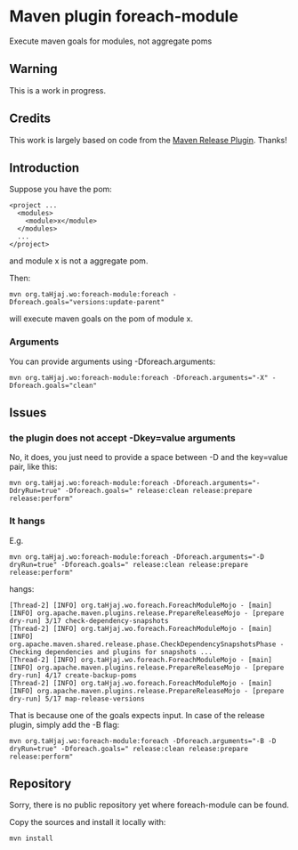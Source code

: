 # Maven plugin foreach-module
Execute maven goals for modules, not aggregate poms

## Warning

This is a work in progress.

## Credits
This work is largely based on code from the [Maven Release Plugin](https://maven.apache.org/maven-release/maven-release-plugin/). Thanks!

## Introduction

Suppose you have the pom:

```
<project ...
  <modules>
    <module>x</module>
  </modules>
  ...
</project>
```

and module x is not a aggregate pom.

Then:

```
mvn org.taHjaj.wo:foreach-module:foreach -Dforeach.goals="versions:update-parent"
```

will execute maven goals on the pom of module x.

### Arguments

You can provide arguments using -Dforeach.arguments:

```
mvn org.taHjaj.wo:foreach-module:foreach -Dforeach.arguments="-X" -Dforeach.goals="clean"
```

## Issues

### the plugin does not accept -Dkey=value arguments

No, it does, you just need to provide a space between -D and the key=value pair, like this:

```
mvn org.taHjaj.wo:foreach-module:foreach -Dforeach.arguments="-DdryRun=true" -Dforeach.goals=" release:clean release:prepare release:perform"
```

### It hangs

E.g.

```
mvn org.taHjaj.wo:foreach-module:foreach -Dforeach.arguments="-D dryRun=true" -Dforeach.goals=" release:clean release:prepare release:perform"
```

hangs:

```
[Thread-2] [INFO] org.taHjaj.wo.foreach.ForeachModuleMojo - [main] [INFO] org.apache.maven.plugins.release.PrepareReleaseMojo - [prepare dry-run] 3/17 check-dependency-snapshots
[Thread-2] [INFO] org.taHjaj.wo.foreach.ForeachModuleMojo - [main] [INFO] org.apache.maven.shared.release.phase.CheckDependencySnapshotsPhase - Checking dependencies and plugins for snapshots ...
[Thread-2] [INFO] org.taHjaj.wo.foreach.ForeachModuleMojo - [main] [INFO] org.apache.maven.plugins.release.PrepareReleaseMojo - [prepare dry-run] 4/17 create-backup-poms
[Thread-2] [INFO] org.taHjaj.wo.foreach.ForeachModuleMojo - [main] [INFO] org.apache.maven.plugins.release.PrepareReleaseMojo - [prepare dry-run] 5/17 map-release-versions
```

That is because one of the goals expects input. In case of the release plugin, simply add the -B flag:

```
mvn org.taHjaj.wo:foreach-module:foreach -Dforeach.arguments="-B -D dryRun=true" -Dforeach.goals=" release:clean release:prepare release:perform"
```

## Repository

Sorry, there is no public repository yet where foreach-module can be found.

Copy the sources and install it locally with:

```
mvn install
```

